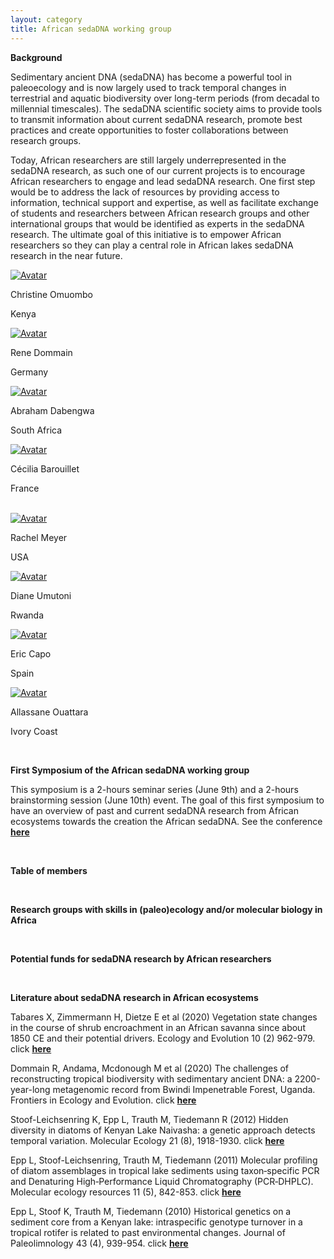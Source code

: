 ```yaml
---
layout: category
title: African sedaDNA working group
---
```


<div class="intro">
<p><b> Background</b></p>
<p>Sedimentary ancient DNA (sedaDNA) has become a powerful tool in paleoecology and is now largely used to track temporal changes in terrestrial and aquatic biodiversity over long-term periods (from decadal to millennial  timescales). The sedaDNA scientific society aims to provide tools to transmit information about current sedaDNA research, promote best practices and create opportunities to foster collaborations between research groups.</p>
<p>Today, African researchers are still largely underrepresented in the sedaDNA research, as such one of our current projects is to encourage African researchers to engage and lead sedaDNA research. One first step would be to address the lack of resources by providing access to information, technical support and expertise, as well as facilitate exchange of students and researchers between African research groups and other international groups that would be identified as experts in the sedaDNA research. The ultimate goal of this initiative is to empower African researchers so they can play a central role in African lakes sedaDNA research in the near future.</p>

<div class="avatar">

<div class ="member">
<div class="square"><a href="https://sites.google.com/uonbi.ac.ke/omuombo/home" target="_blank"><img src="{{ "/category/members/Tina_Omuombo.jpg" | relative_url }}" alt="Avatar" /></a></div>
<p>Christine Omuombo</p>
<p>Kenya</p>
</div>

<div class ="member">
<div class="square"><a href="https://scholar.google.de/citations?user=xx3i6sIAAAAJ&hl=en" target="_blank"><img src="{{ "/category/members/Rene_Dommain.jpg" | relative_url }}" alt="Avatar" /></a></div>
<p>Rene Dommain</p>
<p>Germany</p>
<p></p>
</div>

<div class ="member">
<div class="square"><a href="https://www.researchgate.net/profile/Abraham-Dabengwa" target="_blank"><img src="{{ "/category/members/Abraham_Dabengwa.jpg" | relative_url }}" alt="Avatar" /></a></div>
<p>Abraham Dabengwa</p>
<p>South Africa</p>
</div>
  
<div class ="member">
<div class="square"><a href="https://www.researchgate.net/profile/Cecilia-Barouillet" target="_blank"><img src="{{ "/assets/board-members/Cecilia2.jpg" | relative_url }}" alt="Avatar" /></a></div>
<p>Cécilia Barouillet</p>
<p>France</p>
</div>
<br>  
</div>

<div class="avatar">
<div class ="member">
<div class="square"><a href="http://www.ucedna.com" target="_blank"><img src="{{ "/category/members/Rachel_Meyer.jpg" | relative_url }}" alt="Avatar" /></a></div>
<p>Rachel Meyer</p>
<p>USA</p>
</div>

<div class ="member">
<div class="square"><a href="https://www.researchgate.net/profile/Diane-Umutoni" target="_blank"><img src="{{ "/category/members/Diane_Umutoni.jpg" | relative_url }}" alt="Avatar" /></a></div>
<p>Diane Umutoni</p>
<p>Rwanda</p>
<p></p>
</div>

<div class ="member">
<div class="square"><a href="https://ercapo.wixsite.com/sedadna-society/ericcapo" target="_blank"><img src="{{ "/assets/board-members/Eric.png" | relative_url }}" alt="Avatar" /></a></div>
<p>Eric Capo</p>
<p>Spain</p>
</div>
  
<div class ="member">
<div class="square"><a href="https://www.univ-na.ci/" target="_blank"><img src="{{ "/category/members/Allassane_Ouattara.jpg" | relative_url }}" alt="Avatar" /></a></div>
<p>Allassane Ouattara</p>
<p>Ivory Coast</p>
</div>
<br>  
</div>

<p><b>First Symposium of the African sedaDNA working group</b></p>

<p>This symposium is a 2-hours seminar series (June 9th) and a 2-hours brainstorming session (June 10th) event. The goal of this first symposium to have an overview of past and current sedaDNA research from African ecosystems towards the creation the African sedaDNA. See the conference <a href="https://www.youtube.com/watch?v=17sp_5l928s&feature=emb_title" target="_blank"><b>here</b></a></p>

<br>  
<p><b>Table of members</b></p> 
<br>  
<p><b>Research groups with skills in (paleo)ecology and/or molecular biology in Africa</b></p>
<br>   
<p><b>Potential funds for sedaDNA research by African researchers</b></p>
<br>  
  
<p><b>Literature about sedaDNA research in African ecosystems</b></p>

<p> Tabares X, Zimmermann H, Dietze E et al (2020) Vegetation state changes in the course of shrub encroachment in an African savanna since about 1850 CE and their potential drivers. Ecology and Evolution 10 (2) 962-979. click <a href="https://onlinelibrary.wiley.com/doi/full/10.1002/ece3.5955" target="_blank"><b>here</b></a></p>
    
<p> Dommain R, Andama, Mcdonough M et al (2020) The challenges of reconstructing tropical biodiversity with sedimentary ancient DNA: a 2200-year-long metagenomic record from Bwindi Impenetrable Forest, Uganda. Frontiers in Ecology and Evolution. click <a href="https://www.frontiersin.org/articles/10.3389/fevo.2020.00218/full" target="_blank"><b>here</b></a></p>
  
<p> Stoof-Leichsenring K, Epp L, Trauth M, Tiedemann R (2012) Hidden diversity in diatoms of Kenyan Lake Naivasha: a genetic approach detects temporal variation. Molecular Ecology 21 (8), 1918-1930. click <a href="https://onlinelibrary.wiley.com/doi/abs/10.1111/j.1365-294X.2011.05412.x" target="_blank"><b>here</b></a></p>
  
<p> Epp L, Stoof-Leichsenring, Trauth M, Tiedemann (2011) Molecular profiling of diatom assemblages in tropical lake sediments using taxon‐specific PCR and Denaturing High‐Performance Liquid Chromatography (PCR‐DHPLC). Molecular ecology resources 11 (5), 842-853. click <a href="https://onlinelibrary.wiley.com/doi/abs/10.1111/j.1755-0998.2011.03022.x" target="_blank"><b>here</b></a></p>
  
<p>Epp L, Stoof K, Trauth M, Tiedemann (2010) Historical genetics on a sediment core from a Kenyan lake: intraspecific genotype turnover in a tropical rotifer is related to past environmental changes. Journal of Paleolimnology 43 (4), 939-954. click <a href="https://link.springer.com/article/10.1007/s10933-009-9379-7" target="_blank"><b>here</b></a></p>

</div>
